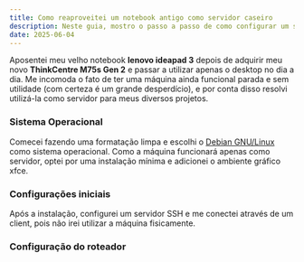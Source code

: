 ```yaml
---
title: Como reaproveitei um notebook antigo como servidor caseiro
description: Neste guia, mostro o passo a passo de como configurar um servidor para prover serviços em uma rede, seja local ou na internet.
date: 2025-06-04
---
```


Aposentei meu velho notebook **lenovo ideapad 3** depois de adquirir meu novo **ThinkCentre M75s Gen 2** e passar a utilizar apenas o desktop no dia a dia. Me incomoda o fato de ter uma máquina ainda funcional parada e sem utilidade (com certeza é um grande desperdício), e por conta disso resolvi utilizá-la como servidor para meus diversos projetos. 

### Sistema Operacional
Comecei fazendo uma formatação limpa e escolhi o [Debian GNU/Linux](https://www.debian.org/) como sistema operacional. Como a máquina funcionará apenas como servidor, optei por uma instalação mínima e adicionei o ambiente gráfico xfce.

### Configurações iniciais
Após a instalação, configurei um servidor SSH e me conectei através de um client, pois não irei utilizar a máquina fisicamente.

### Configuração do roteador